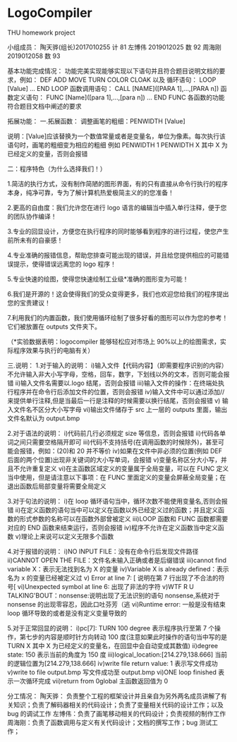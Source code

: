 # LogoCompiler

THU homework project

小组成员：
陶天骅(组长)2017010255 计 81
左博伟 2019012025 数 92
周海刚 2019012058 数 93

基本功能完成情况：
功能完美实现能够实现以下语句并且符合题目说明文档的要求，例如：
DEF ADD MOVE TURN COLOR CLOAK
以及 循环语句：
LOOP [Value] ... END LOOP
函数调用语句：
CALL [NAME]([PARA 1],...,[PARA n])
函数定义语句：
FUNC [Name]([para 1],...,[para n])
...
END FUNC
各函数的功能符合题目文档中阐述的要求

拓展功能：
一.拓展函数：
调整画笔的粗细：PENWIDTH [Value]

说明：[Value]应该替换为一个数值常量或者是变量名，单位为像素。每次执行该语句时，画笔的粗细变为相应的粗细
例如
PENWIDTH 1
PENWIDTH X 其中 X 为已经定义的变量，否则会报错

二：程序特色（为什么选择我们！）

1.简洁的执行方式，没有制作简陋的图形界面，有的只有直接从命令行执行的程序本身，纯净可靠，专为了解计算机热爱极简主义的的您准备！

2.更高的自由度：我们允许您在进行 logo 语言的编辑当中插入单行注释，便于您的团队协作编译！

3.专业的回显设计，方便您在执行程序的同时能够看到程序的进行过程，使您产生前所未有的自豪感！

4.专业准确的报错信息，帮助您排查可能出现的错误，并且给您提供相应的可能错误提示，使得错误远离您的 logo 程序！

5.专业快速的绘图，使得您快速绘制工业级\*准确的图形变为可能！

6.我们是开源的！这会使得我们的受众变得更多，我们也欢迎您给我们的程序提出您的宝贵建议！

7.利用我们的内置函数，我们使用循环绘制了很多好看的图形可以作为您的参考！它们被放置在 outputs 文件夹下。

（\*实验数据表明：logocompiler 能够轻松应对市场上 90%以上的绘图需求，实际程序效果与执行的电脑有关）

三.说明： 1.对于输入的说明：
i)输入文件【代码内容】（即需要程序识别的内容）不允许输入非大小写字母，空格，回车，数字，下划线以外的文本，否则可能会报错
ii)输入文件名需要以.logo 结尾，否则会报错
iii)输入文件的操作：在终端处执行程序并在命令行后添加文件的位置，否则会报错
iv)输入文件中可以通过添加//来提供单行注释,但是当最后一行是注释的时候需要以换行结尾，否则会报错
v) 输入文件名不区分大小写字母
vi)输出文件储存于 src 上一层的 outputs 里面，输出文件名默认为 output.bmp

2.对于语法的说明：
i)代码前几行必须规定 size 等信息，否则会报错
ii)代码各单词之间只需要空格隔开即可
iii)代码不支持括号(在调用函数的时候除外)，甚至可能会报错，例如：(20)和 20 并不等价
iv)如果在文件中非必须的位置(例如 DEF 后面的两个位置)出现非关键词的大小写单词，会报错
v)变量名称区分大小写，并且不允许重复定义
vi)在主函数区域定义的变量属于全局变量，可以在 FUNC 定义当中使用，但是请注意以下事项：在 FUNC 里面定义的变量会屏蔽全局变量；在退出函数后局部变量将需要全局定义

3.对于句法的说明：
i)在 loop 循环语句当中，循环次数不能使用变量名,否则会报错
ii)在定义函数的语句当中可以定义在函数以外已经定义过的函数；并且定义函数的形式参数的名称可以在函数外部曾被定义
iii)LOOP 函数和 FUNC 函数都需要对应的 END 函数来结束运行，否则会报错
iv)程序不允许在定义函数当中定义函数
v)理论上来说可以定义无限多个函数

4.对于报错的说明：
i)NO INPUT FILE：没有在命令行后发现文件路径
ii)CANNOT OPEN THE FILE：文件名未输入正确或者是后缀错误
iii)cannot find variable X：表示无法找到名为 X 的变量
iv)Variable X is already defined：表示名为 x 的变量已经被定义过
v) Error at line 7: [ 说明在第 7 行出现了不合法的符号[
vi)Unexpected symbol at line 6: 出现了非法的字符
v)WTF R U TALKING'BOUT：nonsense:说明出现了无法识别的语句 nonsense,系统对于 nonsense 的出现零容忍，因此口吐芬芳（逃
vi)Runtime error: 一般是没有结束 loop 循环导致的或者是没有定义变量导致的

5.对于正常回显的说明：
i)pc[7]: TURN 100 degree
表示程序执行至第 7 个操作，第七步的内容是顺时针方向转动 100 度(注意如果此时操作的语句当中写的是 TURN X 其中 X 为已经定义的变量名，在回显中会自动变成其数值)
ii)degree state: 150
表示当前的角度为 150 度
iii)logical_location:[214.279,138.666]
当前的逻辑位置为[214.279,138.666]
iv)write file return value: 1
表示写文件成功
v)write to file output.bmp
写文件成功至 output.bmp
vi)ONE loop finished
表示一次循环完成
vii)return from 0global
主函数返回值为 0

分工情况：
陶天骅： 负责整个工程的框架设计并且亲自为另外两名成员讲解了有关知识；负责了解码器相关的代码设计；负责了变量相关代码的设计工作；以及 bug 的调试工作
左博伟：负责了画笔移动相关的代码设计；负责视频的制作工作
周海刚：负责了函数调用与定义有关代码设计；文档的撰写工作；bug 测试工作；

